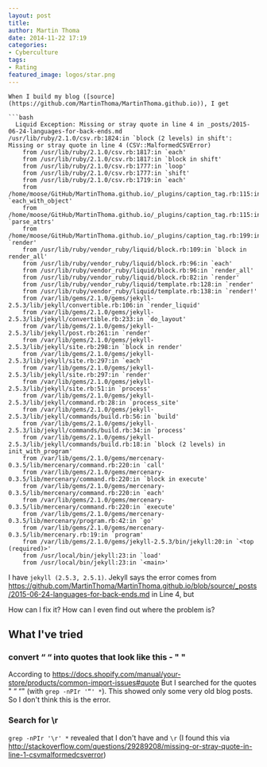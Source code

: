 ```yaml
---
layout: post
title: 
author: Martin Thoma
date: 2014-11-22 17:19
categories:
- Cyberculture
tags:
- Rating
featured_image: logos/star.png
---
```




```
When I build my blog ([source](https://github.com/MartinThoma/MartinThoma.github.io)), I get

```bash
  Liquid Exception: Missing or stray quote in line 4 in _posts/2015-06-24-languages-for-back-ends.md
/usr/lib/ruby/2.1.0/csv.rb:1824:in `block (2 levels) in shift': Missing or stray quote in line 4 (CSV::MalformedCSVError)
    from /usr/lib/ruby/2.1.0/csv.rb:1817:in `each'
    from /usr/lib/ruby/2.1.0/csv.rb:1817:in `block in shift'
    from /usr/lib/ruby/2.1.0/csv.rb:1777:in `loop'
    from /usr/lib/ruby/2.1.0/csv.rb:1777:in `shift'
    from /usr/lib/ruby/2.1.0/csv.rb:1719:in `each'
    from /home/moose/GitHub/MartinThoma.github.io/_plugins/caption_tag.rb:115:in `each_with_object'
    from /home/moose/GitHub/MartinThoma.github.io/_plugins/caption_tag.rb:115:in `parse_attrs'
    from /home/moose/GitHub/MartinThoma.github.io/_plugins/caption_tag.rb:199:in `render'
    from /usr/lib/ruby/vendor_ruby/liquid/block.rb:109:in `block in render_all'
    from /usr/lib/ruby/vendor_ruby/liquid/block.rb:96:in `each'
    from /usr/lib/ruby/vendor_ruby/liquid/block.rb:96:in `render_all'
    from /usr/lib/ruby/vendor_ruby/liquid/block.rb:82:in `render'
    from /usr/lib/ruby/vendor_ruby/liquid/template.rb:128:in `render'
    from /usr/lib/ruby/vendor_ruby/liquid/template.rb:138:in `render!'
    from /var/lib/gems/2.1.0/gems/jekyll-2.5.3/lib/jekyll/convertible.rb:106:in `render_liquid'
    from /var/lib/gems/2.1.0/gems/jekyll-2.5.3/lib/jekyll/convertible.rb:233:in `do_layout'
    from /var/lib/gems/2.1.0/gems/jekyll-2.5.3/lib/jekyll/post.rb:261:in `render'
    from /var/lib/gems/2.1.0/gems/jekyll-2.5.3/lib/jekyll/site.rb:298:in `block in render'
    from /var/lib/gems/2.1.0/gems/jekyll-2.5.3/lib/jekyll/site.rb:297:in `each'
    from /var/lib/gems/2.1.0/gems/jekyll-2.5.3/lib/jekyll/site.rb:297:in `render'
    from /var/lib/gems/2.1.0/gems/jekyll-2.5.3/lib/jekyll/site.rb:51:in `process'
    from /var/lib/gems/2.1.0/gems/jekyll-2.5.3/lib/jekyll/command.rb:28:in `process_site'
    from /var/lib/gems/2.1.0/gems/jekyll-2.5.3/lib/jekyll/commands/build.rb:56:in `build'
    from /var/lib/gems/2.1.0/gems/jekyll-2.5.3/lib/jekyll/commands/build.rb:34:in `process'
    from /var/lib/gems/2.1.0/gems/jekyll-2.5.3/lib/jekyll/commands/build.rb:18:in `block (2 levels) in init_with_program'
    from /var/lib/gems/2.1.0/gems/mercenary-0.3.5/lib/mercenary/command.rb:220:in `call'
    from /var/lib/gems/2.1.0/gems/mercenary-0.3.5/lib/mercenary/command.rb:220:in `block in execute'
    from /var/lib/gems/2.1.0/gems/mercenary-0.3.5/lib/mercenary/command.rb:220:in `each'
    from /var/lib/gems/2.1.0/gems/mercenary-0.3.5/lib/mercenary/command.rb:220:in `execute'
    from /var/lib/gems/2.1.0/gems/mercenary-0.3.5/lib/mercenary/program.rb:42:in `go'
    from /var/lib/gems/2.1.0/gems/mercenary-0.3.5/lib/mercenary.rb:19:in `program'
    from /var/lib/gems/2.1.0/gems/jekyll-2.5.3/bin/jekyll:20:in `<top (required)>'
    from /usr/local/bin/jekyll:23:in `load'
    from /usr/local/bin/jekyll:23:in `<main>'

```

I have `jekyll (2.5.3, 2.5.1)`. Jekyll says the error comes from https://github.com/MartinThoma/MartinThoma.github.io/blob/source/_posts/2015-06-24-languages-for-back-ends.md in Line 4, but 

How can I fix it? How can I even find out where the problem is?

## What I've tried

### convert “ “ into quotes that look like this - " "

According to https://docs.shopify.com/manual/your-store/products/common-import-issues#quote
But I searched for the quotes " “ “" (with `grep -nPIr '“' *`). This showed only some very old blog posts. So I don't think this is the error.

### Search for \r

`grep -nPIr '\r' *` revealed that I don't have and `\r` (I found this via http://stackoverflow.com/questions/29289208/missing-or-stray-quote-in-line-1-csvmalformedcsverror) 
```